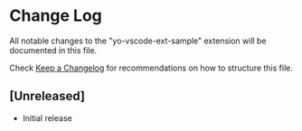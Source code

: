 # Change Log

All notable changes to the "yo-vscode-ext-sample" extension will be documented in this file.

Check [Keep a Changelog](http://keepachangelog.com/) for recommendations on how to structure this file.

## [Unreleased]

- Initial release